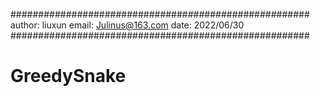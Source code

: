 ######################################################
author: liuxun
email:	Julinus@163.com
date:	2022/06/30
######################################################
# GreedySnake
